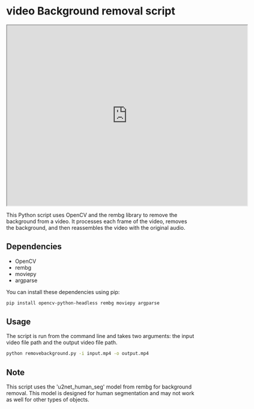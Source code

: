 
# video Background removal script

<iframe src="https://drive.google.com/file/d/1iZ9xNHYaWs-7OJUttDnynha7hahGt7wf/preview" width="640" height="480" allow="autoplay"></iframe>

This Python script uses OpenCV and the rembg library to remove the background from a video. It processes each frame of the video, removes the background, and then reassembles the video with the original audio.

## Dependencies

- OpenCV
- rembg
- moviepy
- argparse

You can install these dependencies using pip:

```bash
pip install opencv-python-headless rembg moviepy argparse
```

## Usage

The script is run from the command line and takes two arguments: the input video file path and the output video file path.

```bash
python removebackground.py -i input.mp4 -o output.mp4
```

## Note

This script uses the 'u2net_human_seg' model from rembg for background removal. This model is designed for human segmentation and may not work as well for other types of objects.
